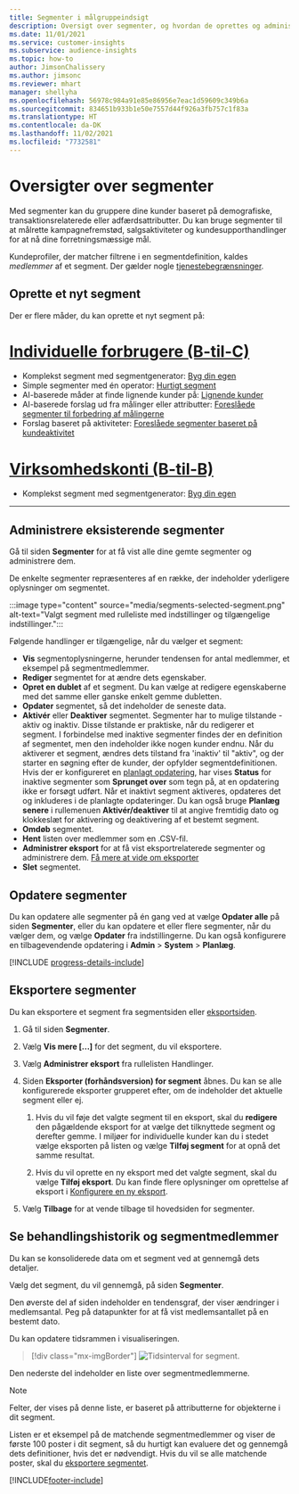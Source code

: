 ```yaml
---
title: Segmenter i målgruppeindsigt
description: Oversigt over segmenter, og hvordan de oprettes og administreres.
ms.date: 11/01/2021
ms.service: customer-insights
ms.subservice: audience-insights
ms.topic: how-to
author: JimsonChalissery
ms.author: jimsonc
ms.reviewer: mhart
manager: shellyha
ms.openlocfilehash: 56978c984a91e85e86956e7eac1d59609c349b6a
ms.sourcegitcommit: 834651b933b1e50e7557d44f926a3fb757c1f83a
ms.translationtype: HT
ms.contentlocale: da-DK
ms.lasthandoff: 11/02/2021
ms.locfileid: "7732581"
---
```

# <a name="segments-overview"></a>Oversigter over segmenter

Med segmenter kan du gruppere dine kunder baseret på demografiske, transaktionsrelaterede eller adfærdsattributter. Du kan bruge segmenter til at målrette kampagnefremstød, salgsaktiviteter og kundesupporthandlinger for at nå dine forretningsmæssige mål.

Kundeprofiler, der matcher filtrene i en segmentdefinition, kaldes *medlemmer* af et segment. Der gælder nogle [tjenestebegrænsninger](service-limits.md).

## <a name="create-a-new-segment"></a>Oprette et nyt segment

Der er flere måder, du kan oprette et nyt segment på: 

# <a name="individual-consumers-b-to-c"></a>[Individuelle forbrugere (B-til-C)](#tab/b2c)

- Komplekst segment med segmentgenerator: [Byg din egen](segment-builder.md#create-a-new-segment) 
- Simple segmenter med én operator: [Hurtigt segment](segment-builder.md#quick-segments) 
- AI-baserede måder at finde lignende kunder på: [Lignende kunder](find-similar-customer-segments.md) 
- AI-baserede forslag ud fra målinger eller attributter: [Foreslåede segmenter til forbedring af målingerne](suggested-segments.md) 
- Forslag baseret på aktiviteter: [Foreslåede segmenter baseret på kundeaktivitet](suggested-segments-activity.md) 

# <a name="business-accounts-b-to-b"></a>[Virksomhedskonti (B-til-B)](#tab/b2b)

- Komplekst segment med segmentgenerator: [Byg din egen](segment-builder.md#create-a-new-segment)

---

## <a name="manage-existing-segments"></a>Administrere eksisterende segmenter

Gå til siden **Segmenter** for at få vist alle dine gemte segmenter og administrere dem.

De enkelte segmenter repræsenteres af en række, der indeholder yderligere oplysninger om segmentet.

:::image type="content" source="media/segments-selected-segment.png" alt-text="Valgt segment med rulleliste med indstillinger og tilgængelige indstillinger.":::

Følgende handlinger er tilgængelige, når du vælger et segment:

- **Vis** segmentoplysningerne, herunder tendensen for antal medlemmer, et eksempel på segmentmedlemmer.
- **Rediger** segmentet for at ændre dets egenskaber.
- **Opret en dublet** af et segment. Du kan vælge at redigere egenskaberne med det samme eller ganske enkelt gemme dubletten.
- **Opdater** segmentet, så det indeholder de seneste data.
- **Aktivér** eller **Deaktiver** segmentet. Segmenter har to mulige tilstande - aktiv og inaktiv. Disse tilstande er praktiske, når du redigerer et segment. I forbindelse med inaktive segmenter findes der en definition af segmentet, men den indeholder ikke nogen kunder endnu. Når du aktiverer et segment, ændres dets tilstand fra 'inaktiv' til "aktiv", og der starter en søgning efter de kunder, der opfylder segmentdefinitionen. Hvis der er konfigureret en [planlagt opdatering](system.md#schedule-tab), har vises **Status** for inaktive segmenter som **Sprunget over** som tegn på, at en opdatering ikke er forsøgt udført. Når et inaktivt segment aktiveres, opdateres det og inkluderes i de planlagte opdateringer.
  Du kan også bruge **Planlæg senere** i rullemenuen **Aktivér/deaktiver** til at angive fremtidig dato og klokkeslæt for aktivering og deaktivering af et bestemt segment.
- **Omdøb** segmentet.
- **Hent** listen over medlemmer som en .CSV-fil.
- **Administrer eksport** for at få vist eksportrelaterede segmenter og administrere dem. [Få mere at vide om eksporter](export-destinations.md)
- **Slet** segmentet.

## <a name="refresh-segments"></a>Opdatere segmenter

Du kan opdatere alle segmenter på én gang ved at vælge **Opdater alle** på siden **Segmenter**, eller du kan opdatere et eller flere segmenter, når du vælger dem, og vælge **Opdater** fra indstillingerne. Du kan også konfigurere en tilbagevendende opdatering i **Admin** > **System** > **Planlæg**.

[!INCLUDE [progress-details-include](../includes/progress-details-pane.md)]

## <a name="export-segments"></a>Eksportere segmenter

Du kan eksportere et segment fra segmentsiden eller [eksportsiden](export-destinations.md). 

1. Gå til siden **Segmenter**.

1. Vælg **Vis mere [...]** for det segment, du vil eksportere.

1. Vælg **Administrer eksport** fra rullelisten Handlinger.

1. Siden **Eksporter (forhåndsversion) for segment** åbnes. Du kan se alle konfigurerede eksporter grupperet efter, om de indeholder det aktuelle segment eller ej.

   1. Hvis du vil føje det valgte segment til en eksport, skal du **redigere** den pågældende eksport for at vælge det tilknyttede segment og derefter gemme. I miljøer for individuelle kunder kan du i stedet vælge eksporten på listen og vælge **Tilføj segment** for at opnå det samme resultat.

   1. Hvis du vil oprette en ny eksport med det valgte segment, skal du vælge **Tilføj eksport**. Du kan finde flere oplysninger om oprettelse af eksport i [Konfigurere en ny eksport](export-destinations.md#set-up-a-new-export).

1. Vælg **Tilbage** for at vende tilbage til hovedsiden for segmenter.

## <a name="view-processing-history-and-segment-members"></a>Se behandlingshistorik og segmentmedlemmer

Du kan se konsoliderede data om et segment ved at gennemgå dets detaljer.

Vælg det segment, du vil gennemgå, på siden **Segmenter**.

Den øverste del af siden indeholder en tendensgraf, der viser ændringer i medlemsantal. Peg på datapunkter for at få vist medlemsantallet på en bestemt dato.

Du kan opdatere tidsrammen i visualiseringen.

> [!div class="mx-imgBorder"]
> ![Tidsinterval for segment.](media/segment-time-range.png "Tidsinterval for segment")

Den nederste del indeholder en liste over segmentmedlemmerne.

> [!NOTE]
> Felter, der vises på denne liste, er baseret på attributterne for objekterne i dit segment.
>
>Listen er et eksempel på de matchende segmentmedlemmer og viser de første 100 poster i dit segment, så du hurtigt kan evaluere det og gennemgå dets definitioner, hvis det er nødvendigt. Hvis du vil se alle matchende poster, skal du [eksportere segmentet](export-destinations.md).


[!INCLUDE[footer-include](../includes/footer-banner.md)] 
